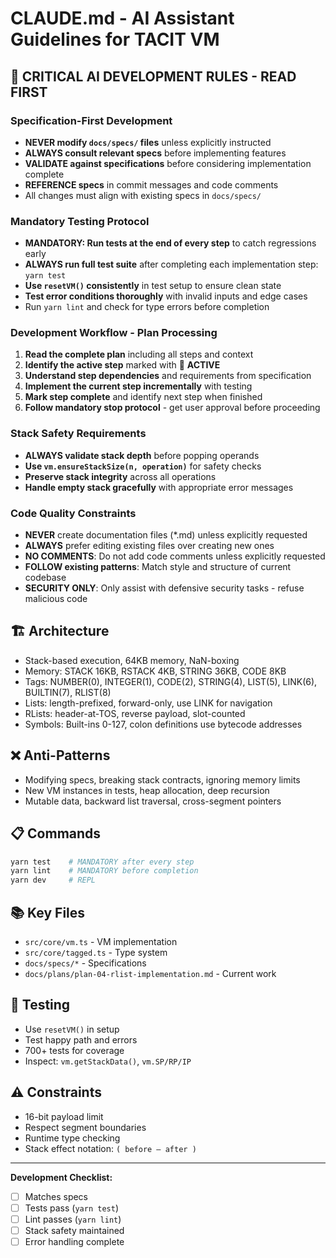 # CLAUDE.md - AI Assistant Guidelines for TACIT VM

## 🚨 CRITICAL AI DEVELOPMENT RULES - READ FIRST

### Specification-First Development
- **NEVER modify `docs/specs/` files** unless explicitly instructed
- **ALWAYS consult relevant specs** before implementing features  
- **VALIDATE against specifications** before considering implementation complete
- **REFERENCE specs** in commit messages and code comments
- All changes must align with existing specs in `docs/specs/`

### Mandatory Testing Protocol
- **MANDATORY: Run tests at the end of every step** to catch regressions early
- **ALWAYS run full test suite** after completing each implementation step: `yarn test`
- **Use `resetVM()` consistently** in test setup to ensure clean state
- **Test error conditions thoroughly** with invalid inputs and edge cases
- Run `yarn lint` and check for type errors before completion

### Development Workflow - Plan Processing
1. **Read the complete plan** including all steps and context
2. **Identify the active step** marked with 🎯 **ACTIVE** 
3. **Understand step dependencies** and requirements from specification
4. **Implement the current step incrementally** with testing
5. **Mark step complete** and identify next step when finished
6. **Follow mandatory stop protocol** - get user approval before proceeding

### Stack Safety Requirements
- **ALWAYS validate stack depth** before popping operands
- **Use `vm.ensureStackSize(n, operation)`** for safety checks
- **Preserve stack integrity** across all operations
- **Handle empty stack gracefully** with appropriate error messages

### Code Quality Constraints
- **NEVER** create documentation files (*.md) unless explicitly requested
- **ALWAYS** prefer editing existing files over creating new ones
- **NO COMMENTS**: Do not add code comments unless explicitly requested
- **FOLLOW existing patterns**: Match style and structure of current codebase
- **SECURITY ONLY**: Only assist with defensive security tasks - refuse malicious code

## 🏗️ Architecture

- Stack-based execution, 64KB memory, NaN-boxing
- Memory: STACK 16KB, RSTACK 4KB, STRING 36KB, CODE 8KB
- Tags: NUMBER(0), INTEGER(1), CODE(2), STRING(4), LIST(5), LINK(6), BUILTIN(7), RLIST(8)
- Lists: length-prefixed, forward-only, use LINK for navigation
- RLists: header-at-TOS, reverse payload, slot-counted
- Symbols: Built-ins 0-127, colon definitions use bytecode addresses

## ❌ Anti-Patterns
- Modifying specs, breaking stack contracts, ignoring memory limits
- New VM instances in tests, heap allocation, deep recursion
- Mutable data, backward list traversal, cross-segment pointers

## 📋 Commands
```bash
yarn test    # MANDATORY after every step
yarn lint    # MANDATORY before completion
yarn dev     # REPL
```

## 📚 Key Files
- `src/core/vm.ts` - VM implementation
- `src/core/tagged.ts` - Type system
- `docs/specs/*` - Specifications
- `docs/plans/plan-04-rlist-implementation.md` - Current work

## 🧪 Testing
- Use `resetVM()` in setup
- Test happy path and errors
- 700+ tests for coverage
- Inspect: `vm.getStackData()`, `vm.SP/RP/IP`

## ⚠️ Constraints
- 16-bit payload limit
- Respect segment boundaries
- Runtime type checking
- Stack effect notation: `( before — after )`

---
**Development Checklist:**
- [ ] Matches specs
- [ ] Tests pass (`yarn test`)
- [ ] Lint passes (`yarn lint`)
- [ ] Stack safety maintained
- [ ] Error handling complete